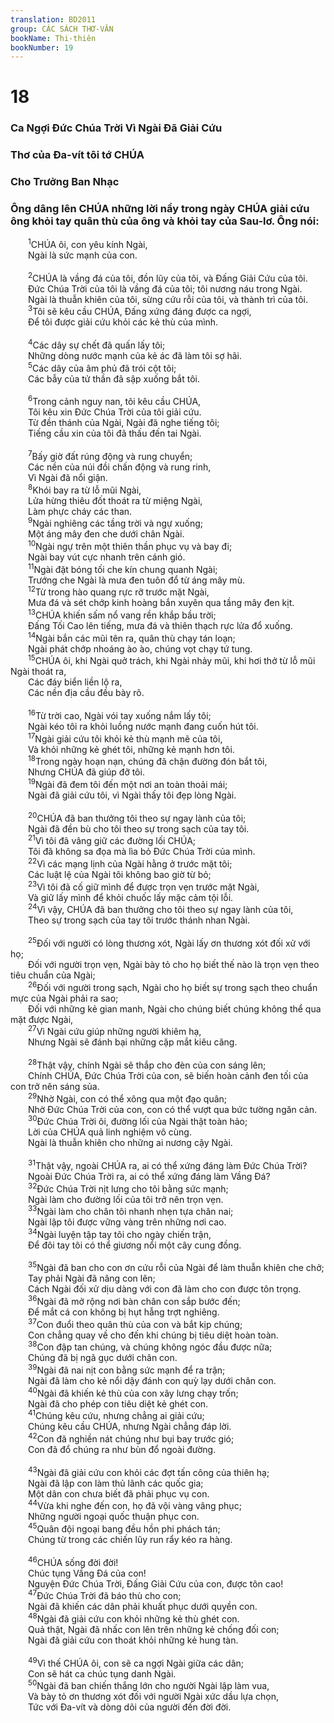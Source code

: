 ```yaml
---
translation: BD2011
group: CÁC SÁCH THƠ-VĂN
bookName: Thi-thiên 
bookNumber: 19
---
```


<div class="title"><h1>18</h1><h3>Ca Ngợi Ðức Chúa Trời Vì Ngài Ðã Giải Cứu </h3><h3>Thơ của Ða-vít tôi tớ CHÚA</h3><h3>Cho Trưởng Ban Nhạc</h3><h3>Ông dâng lên CHÚA những lời nầy trong ngày CHÚA giải cứu ông khỏi tay quân thù của ông và khỏi tay của Sau-lơ. Ông nói:</h3></div>
<span class="verse thi_18_1">  <sup>1</sup>CHÚA ôi, con yêu kính Ngài,<br/>  Ngài là sức mạnh của con.<br/><br/></span>
<span class="verse thi_18_2">  <sup>2</sup>CHÚA là vầng đá của tôi, đồn lũy của tôi, và Ðấng Giải Cứu của tôi.<br/>  Ðức Chúa Trời của tôi là vầng đá của tôi; tôi nương náu trong Ngài.<br/>  Ngài là thuẫn khiên của tôi, sừng cứu rỗi của tôi, và thành trì của tôi.<br/></span>
<span class="verse thi_18_3">  <sup>3</sup>Tôi sẽ kêu cầu CHÚA, Ðấng xứng đáng được ca ngợi,<br/>  Ðể tôi được giải cứu khỏi các kẻ thù của mình.<br/><br/></span>
<span class="verse thi_18_4">  <sup>4</sup>Các dây sự chết đã quấn lấy tôi;<br/>  Những dòng nước mạnh của kẻ ác đã làm tôi sợ hãi.<br/></span>
<span class="verse thi_18_5">  <sup>5</sup>Các dây của âm phủ đã trói cột tôi;<br/>  Các bẫy của tử thần đã sập xuống bắt tôi.<br/><br/></span>
<span class="verse thi_18_6">  <sup>6</sup>Trong cảnh nguy nan, tôi kêu cầu CHÚA,<br/>  Tôi kêu xin Ðức Chúa Trời của tôi giải cứu.<br/>  Từ đền thánh của Ngài, Ngài đã nghe tiếng tôi;<br/>  Tiếng cầu xin của tôi đã thấu đến tai Ngài.<br/><br/></span>
<span class="verse thi_18_7">  <sup>7</sup>Bấy giờ đất rúng động và rung chuyển;<br/>  Các nền của núi đồi chấn động và rung rinh,<br/>  Vì Ngài đã nổi giận.<br/></span>
<span class="verse thi_18_8">  <sup>8</sup>Khói bay ra từ lỗ mũi Ngài,<br/>  Lửa hừng thiêu đốt thoát ra từ miệng Ngài,<br/>  Làm phực cháy các than.<br/></span>
<span class="verse thi_18_9">  <sup>9</sup>Ngài nghiêng các tầng trời và ngự xuống;<br/>  Một áng mây đen che dưới chân Ngài.<br/></span>
<span class="verse thi_18_10">  <sup>10</sup>Ngài ngự trên một thiên thần phục vụ và bay đi;<br/>  Ngài bay vút cực nhanh trên cánh gió.<br/></span>
<span class="verse thi_18_11">  <sup>11</sup>Ngài đặt bóng tối che kín chung quanh Ngài;<br/>  Trướng che Ngài là mưa đen tuôn đổ từ áng mây mù.<br/></span>
<span class="verse thi_18_12">  <sup>12</sup>Từ trong hào quang rực rỡ trước mặt Ngài, <br/>  Mưa đá và sét chớp kinh hoàng bắn xuyên qua tầng mây đen kịt.<br/></span>
<span class="verse thi_18_13">  <sup>13</sup>CHÚA khiến sấm nổ vang rền khắp bầu trời;<br/>  Ðấng Tối Cao lên tiếng, mưa đá và thiên thạch rực lửa đổ xuống.<br/></span>
<span class="verse thi_18_14">  <sup>14</sup>Ngài bắn các mũi tên ra, quân thù chạy tán loạn;<br/>  Ngài phát chớp nhoáng ào ào, chúng vọt chạy tứ tung.<br/></span>
<span class="verse thi_18_15">  <sup>15</sup>CHÚA ôi, khi Ngài quở trách, khi Ngài nhảy mũi, khi hơi thở từ lỗ mũi Ngài thoát ra,<br/>  Các đáy biển liền lộ ra,<br/>  Các nền địa cầu đều bày rõ.<br/><br/></span>
<span class="verse thi_18_16">  <sup>16</sup>Từ trời cao, Ngài vói tay xuống nắm lấy tôi;<br/>  Ngài kéo tôi ra khỏi luồng nước mạnh đang cuốn hút tôi.<br/></span>
<span class="verse thi_18_17">  <sup>17</sup>Ngài giải cứu tôi khỏi kẻ thù mạnh mẽ của tôi,<br/>  Và khỏi những kẻ ghét tôi, những kẻ mạnh hơn tôi.<br/></span>
<span class="verse thi_18_18">  <sup>18</sup>Trong ngày hoạn nạn, chúng đã chận đường đón bắt tôi,<br/>  Nhưng CHÚA đã giúp đỡ tôi.<br/></span>
<span class="verse thi_18_19">  <sup>19</sup>Ngài đã đem tôi đến một nơi an toàn thoải mái;<br/>  Ngài đã giải cứu tôi, vì Ngài thấy tôi đẹp lòng Ngài.<br/><br/></span>
<span class="verse thi_18_20">  <sup>20</sup>CHÚA đã ban thưởng tôi theo sự ngay lành của tôi;<br/>  Ngài đã đền bù cho tôi theo sự trong sạch của tay tôi.<br/></span>
<span class="verse thi_18_21">  <sup>21</sup>Vì tôi đã vâng giữ các đường lối CHÚA;<br/>  Tôi đã không sa đọa mà lìa bỏ Ðức Chúa Trời của mình.<br/></span>
<span class="verse thi_18_22">  <sup>22</sup>Vì các mạng lịnh của Ngài hằng ở trước mặt tôi;<br/>  Các luật lệ của Ngài tôi không bao giờ từ bỏ;<br/></span>
<span class="verse thi_18_23">  <sup>23</sup>Vì tôi đã cố giữ mình để được trọn vẹn trước mặt Ngài,<br/>  Và giữ lấy mình để khỏi chuốc lấy mặc cảm tội lỗi.<br/></span>
<span class="verse thi_18_24">  <sup>24</sup>Vì vậy, CHÚA đã ban thưởng cho tôi theo sự ngay lành của tôi,<br/>  Theo sự trong sạch của tay tôi trước thánh nhan Ngài.<br/><br/></span>
<span class="verse thi_18_25">  <sup>25</sup>Ðối với người có lòng thương xót, Ngài lấy ơn thương xót đối xử với họ; <br/>  Ðối với người trọn vẹn, Ngài bày tỏ cho họ biết thế nào là trọn vẹn theo tiêu chuẩn của Ngài;<br/></span>
<span class="verse thi_18_26">  <sup>26</sup>Ðối với người trong sạch, Ngài cho họ biết sự trong sạch theo chuẩn mực của Ngài phải ra sao;<br/>  Ðối với những kẻ gian manh, Ngài cho chúng biết chúng không thể qua mặt được Ngài, <br/></span>
<span class="verse thi_18_27">  <sup>27</sup>Vì Ngài cứu giúp những người khiêm hạ,<br/>  Nhưng Ngài sẽ đánh bại những cặp mắt kiêu căng.<br/><br/></span>
<span class="verse thi_18_28">  <sup>28</sup>Thật vậy, chính Ngài sẽ thắp cho đèn của con sáng lên;<br/>  Chính CHÚA, Ðức Chúa Trời của con, sẽ biến hoàn cảnh đen tối của con trở nên sáng sủa.<br/></span>
<span class="verse thi_18_29">  <sup>29</sup>Nhờ Ngài, con có thể xông qua một đạo quân;<br/>  Nhờ Ðức Chúa Trời của con, con có thể vượt qua bức tường ngăn cản.<br/></span>
<span class="verse thi_18_30">  <sup>30</sup>Ðức Chúa Trời ôi, đường lối của Ngài thật toàn hảo;<br/>  Lời của CHÚA quả linh nghiệm vô cùng.<br/>  Ngài là thuẫn khiên cho những ai nương cậy Ngài.<br/><br/></span>
<span class="verse thi_18_31">  <sup>31</sup>Thật vậy, ngoài CHÚA ra, ai có thể xứng đáng làm Ðức Chúa Trời?<br/>  Ngoài Ðức Chúa Trời ra, ai có thể xứng đáng làm Vầng Ðá?<br/></span>
<span class="verse thi_18_32">  <sup>32</sup>Ðức Chúa Trời nịt lưng cho tôi bằng sức mạnh;<br/>  Ngài làm cho đường lối của tôi trở nên trọn vẹn.<br/></span>
<span class="verse thi_18_33">  <sup>33</sup>Ngài làm cho chân tôi nhanh nhẹn tựa chân nai;<br/>  Ngài lập tôi được vững vàng trên những nơi cao.<br/></span>
<span class="verse thi_18_34">  <sup>34</sup>Ngài luyện tập tay tôi cho ngày chiến trận,<br/>  Ðể đôi tay tôi có thể giương nổi một cây cung đồng.<br/><br/></span>
<span class="verse thi_18_35">  <sup>35</sup>Ngài đã ban cho con ơn cứu rỗi của Ngài để làm thuẫn khiên che chở;<br/>  Tay phải Ngài đã nâng con lên;<br/>  Cách Ngài đối xử dịu dàng với con đã làm cho con được tôn trọng.<br/></span>
<span class="verse thi_18_36">  <sup>36</sup>Ngài đã mở rộng nơi bàn chân con sắp bước đến;<br/>  Ðể mắt cá con không bị hụt hẫng trợt nghiêng.<br/></span>
<span class="verse thi_18_37">  <sup>37</sup>Con đuổi theo quân thù của con và bắt kịp chúng;<br/>  Con chẳng quay về cho đến khi chúng bị tiêu diệt hoàn toàn.<br/></span>
<span class="verse thi_18_38">  <sup>38</sup>Con đập tan chúng, và chúng không ngóc đầu được nữa;<br/>  Chúng đã bị ngã gục dưới chân con.<br/></span>
<span class="verse thi_18_39">  <sup>39</sup>Ngài đã nai nịt con bằng sức mạnh để ra trận;<br/>  Ngài đã làm cho kẻ nổi dậy đánh con quỳ lạy dưới chân con.<br/></span>
<span class="verse thi_18_40">  <sup>40</sup>Ngài đã khiến kẻ thù của con xây lưng chạy trốn;<br/>  Ngài đã cho phép con tiêu diệt kẻ ghét con.<br/></span>
<span class="verse thi_18_41">  <sup>41</sup>Chúng kêu cứu, nhưng chẳng ai giải cứu;<br/>  Chúng kêu cầu CHÚA, nhưng Ngài chẳng đáp lời.<br/></span>
<span class="verse thi_18_42">  <sup>42</sup>Con đã nghiền nát chúng như bụi bay trước gió;<br/>  Con đã đổ chúng ra như bùn đổ ngoài đường.<br/><br/></span>
<span class="verse thi_18_43">  <sup>43</sup>Ngài đã giải cứu con khỏi các đợt tấn công của thiên hạ;<br/>  Ngài đã lập con làm thủ lãnh các quốc gia;<br/>  Một dân con chưa biết đã phải phục vụ con.<br/></span>
<span class="verse thi_18_44">  <sup>44</sup>Vừa khi nghe đến con, họ đã vội vàng vâng phục;<br/>  Những người ngoại quốc thuận phục con.<br/></span>
<span class="verse thi_18_45">  <sup>45</sup>Quân đội ngoại bang đều hồn phi phách tán;<br/>  Chúng từ trong các chiến lũy run rẩy kéo ra hàng.<br/><br/></span>
<span class="verse thi_18_46">  <sup>46</sup>CHÚA sống đời đời!<br/>  Chúc tụng Vầng Ðá của con!<br/>  Nguyện Ðức Chúa Trời, Ðấng Giải Cứu của con, được tôn cao!<br/></span>
<span class="verse thi_18_47">  <sup>47</sup>Ðức Chúa Trời đã báo thù cho con;<br/>  Ngài đã khiến các dân phải khuất phục dưới quyền con.<br/></span>
<span class="verse thi_18_48">  <sup>48</sup>Ngài đã giải cứu con khỏi những kẻ thù ghét con.<br/>  Quả thật, Ngài đã nhấc con lên trên những kẻ chống đối con;<br/>  Ngài đã giải cứu con thoát khỏi những kẻ hung tàn.<br/><br/></span>
<span class="verse thi_18_49">  <sup>49</sup>Vì thế CHÚA ôi, con sẽ ca ngợi Ngài giữa các dân;<br/>  Con sẽ hát ca chúc tụng danh Ngài.<br/></span>
<span class="verse thi_18_50">  <sup>50</sup>Ngài đã ban chiến thắng lớn cho người Ngài lập làm vua,<br/>  Và bày tỏ ơn thương xót đối với người Ngài xức dầu lựa chọn,<br/>  Tức với Ða-vít và dòng dõi của người đến đời đời.<br/></span>
